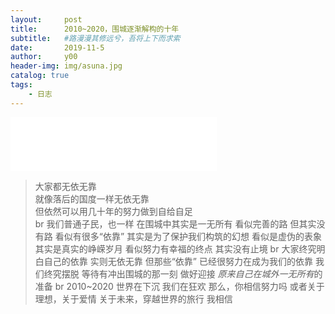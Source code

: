 ```yaml
---
layout:     post
title:      2010~2020，围城逐渐解构的十年
subtitle:   #路漫漫其修远兮，吾将上下而求索
date:       2019-11-5
author:     y00
header-img: img/asuna.jpg
catalog: true
tags:
    - 日志 
---
```



<iframe
  frameborder="no"
  border="0"
  marginwidth="0"
  marginheight="0"
  width="330"
  height="86"
  src="//music.163.com/outchain/player?type=2&id=22651636&auto=0&height=66"
></iframe>


>大家都无依无靠  
就像落后的国度一样无依无靠  
但依然可以用几十年的努力做到自给自足  
br
我们普通子民，也一样
在围城中其实是一无所有
看似完善的路
但其实没有路
看似有很多“依靠”
其实是为了保护我们构筑的幻想
看似是虚伪的表象
其实是真实的峥嵘岁月
看似努力有幸福的终点
其实没有止境
br
大家终究明白自己的依靠
实则无依无靠
但那些“依靠”
已经很努力在成为我们的依靠
我们终究摆脱
等待有冲出围城的那一刻
做好迎接
*原来自己在城外一无所有*的准备
br
2010~2020
世界在下沉
我们在狂欢
那么，你相信努力吗
或者关于理想，关于爱情
关于未来，穿越世界的旅行
我相信
